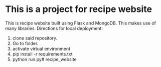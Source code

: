 # This is a project for recipe website
This is recipe website built using Flask and MongoDB. This makes use of many libraries.
Directions for local deployment:
1. clone said repository.
2. Go to folder. 
3. activate virtual environment
4. pip install -r requirements.txt
5. python run.py# recipe_website
